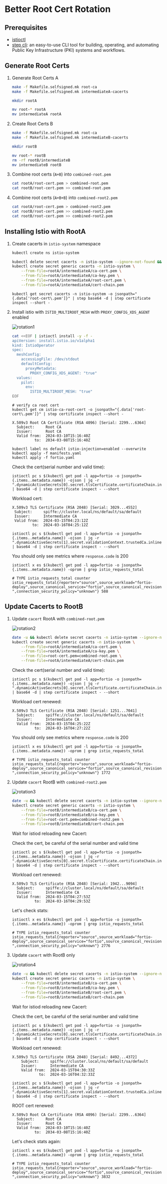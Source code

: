 # Better Root Cert Rotation

## Prerequisites

- [istioctl](https://istio.io/latest/docs/setup/install/istioctl/)
- [step cli](https://smallstep.com/docs/step-cli/#introduction-to-step): an easy-to-use CLI tool for building, operating, and automating Public Key Infrastructure (PKI) systems and workflows.

## Generate Root Certs

1. Generate Root Certs A

   ```bash
   make -f Makefile.selfsigned.mk root-ca
   make -f Makefile.selfsigned.mk intermediateA-cacerts

   mkdir rootA

   mv root-* rootA
   mv intermediateA rootA
   ```

2. Create Root Certs B

   ```bash
   make -f Makefile.selfsigned.mk root-ca
   make -f Makefile.selfsigned.mk intermediateB-cacerts

   mkdir rootB

   mv root-* rootB
   rm -rf rootB/intermediateB
   mv intermediateB rootB
   ```

3. Combine root certs (`A+B`) into `combined-root.pem`

   ```bash
   cat rootA/root-cert.pem > combined-root.pem
   cat rootB/root-cert.pem >> combined-root.pem
   ```

4. Combine root certs (`A+B+B`) into `combined-root2.pem`

   ```bash
   cat rootA/root-cert.pem > combined-root2.pem
   cat rootB/root-cert.pem >> combined-root2.pem
   cat rootB/root-cert.pem >> combined-root2.pem
   ```

## Installing Istio with RootA

1. Create cacerts in `istio-system` namespace

   ```bash
   kubectl create ns istio-system
   ```

   ```bash
   kubectl delete secret cacerts -n istio-system --ignore-not-found && \
   kubectl create secret generic cacerts -n istio-system \
       --from-file=rootA/intermediateA/ca-cert.pem \
       --from-file=rootA/intermediateA/ca-key.pem \
       --from-file=rootA/intermediateA/root-cert.pem \
       --from-file=rootA/intermediateA/cert-chain.pem
   ```

   ```shell
   kubectl get secret cacerts -n istio-system -o jsonpath="{.data['root-cert\.pem']}" | step base64 -d | step certificate inspect --short -
   ```

2. Install istio with `ISTIO_MULTIROOT_MESH` with `PROXY_CONFIG_XDS_AGENT` enabled

   ![rotation1](./drawing/rotation-1.png)

   ```bash
   cat <<EOF | istioctl install -y -f -
   apiVersion: install.istio.io/v1alpha1
   kind: IstioOperator
   spec:
     meshConfig:
       accessLogFile: /dev/stdout
       defaultConfig:
         proxyMetadata:
           PROXY_CONFIG_XDS_AGENT: "true"
     values:
       pilot:
         env:
           ISTIO_MULTIROOT_MESH: "true"
   EOF
   ```

   ```
   # verify ca root cert
   kubectl get cm istio-ca-root-cert -o jsonpath="{.data['root-cert\.pem']}" | step certificate inspect --short -
   ```

   ```console
   X.509v3 Root CA Certificate (RSA 4096) [Serial: 2299...6364]
     Subject:     Root CA
     Issuer:      Root CA
     Valid from:  2024-03-10T15:16:40Z
             to:  2034-03-08T15:16:40Z
   ```

   ```shell
   kubectl label ns default istio-injection=enabled --overwrite
   kubectl apply -f manifests.yaml
   kubectl apply -f fortio.yaml
   ```

   Check the cert(serial number and valid time):

   ```shell
   istioctl pc s $(kubectl get pod -l app=fortio -o jsonpath={.items..metadata.name}) -ojson | jq -r ".dynamicActiveSecrets[0].secret.tlsCertificate.certificateChain.inlineBytes" | base64 -d | step certificate inspect - --short
   ```

   Workload cert:

   ```
   X.509v3 TLS Certificate (RSA 2048) [Serial: 3029...4552]
    Subject:     spiffe://cluster.local/ns/default/sa/default
    Issuer:      Intermediate CA
    Valid from:  2024-03-15T04:23:12Z
            to:  2024-03-16T04:25:12Z
   ```

   ```shell
   istioctl pc s $(kubectl get pod -l app=fortio -o jsonpath={.items..metadata.name}) -ojson | jq -r ".dynamicActiveSecrets[1].secret.validationContext.trustedCa.inlineBytes" | base64 -d | step certificate inspect - --short
   ```

   You should only see metrics where `response.code` is 200

   ```shell
   istioctl x es $(kubectl get pod -l app=fortio -o jsonpath={.items..metadata.name}) -oprom | grep istio_requests_total
   ```

   ```console
   # TYPE istio_requests_total counter
   istio_requests_total{reporter="source",source_workload="fortio-deploy",source_canonical_service="fortio",source_canonical_revision="latest",source_workload_namespace="default",source_principal="spiffe://cluster.local/ns/default/sa/default",source_app="fortio",source_version="",source_cluster="Kubernetes",destination_workload="httpbin",destination_workload_namespace="default",destination_principal="spiffe://cluster.local/ns/default/sa/httpbin",destination_app="httpbin",destination_version="v1",destination_service="httpbin.default.svc.cluster.local",destination_canonical_service="httpbin",destination_canonical_revision="v1",destination_service_name="httpbin",destination_service_namespace="default",destination_cluster="Kubernetes",request_protocol="http",response_code="200",grpc_response_status="",response_flags="-",connection_security_policy="unknown"} 588
   ```

## Update Cacerts to RootB

1. Update `cacert` RootA with `combined-root.pem`

   ![rotation2](./drawing/rotation-2.png)

   ```bash
   date -u && kubectl delete secret cacerts -n istio-system --ignore-not-found && \
   kubectl create secret generic cacerts -n istio-system \
       --from-file=rootA/intermediateA/ca-cert.pem \
       --from-file=rootA/intermediateA/ca-key.pem \
       --from-file=root-cert.pem=combined-root.pem \
       --from-file=rootA/intermediateA/cert-chain.pem
   ```


   Check the cert(serial number and valid time):

   ```shell
   istioctl pc s $(kubectl get pod -l app=fortio -o jsonpath={.items..metadata.name}) -ojson | jq -r ".dynamicActiveSecrets[0].secret.tlsCertificate.certificateChain.inlineBytes" | base64 -d | step certificate inspect - --short
   ```

   Workload cert renewed:

   ```console
   X.509v3 TLS Certificate (RSA 2048) [Serial: 1251...7041]
     Subject:     spiffe://cluster.local/ns/default/sa/default
     Issuer:      Intermediate CA
     Valid from:  2024-03-15T04:25:22Z
             to:  2024-03-16T04:27:22Z
   ```

   You should only see metrics where `response.code` is 200

   ```shell
   istioctl x es $(kubectl get pod -l app=fortio -o jsonpath={.items..metadata.name}) -oprom | grep istio_requests_total
   ```

   ```console
   # TYPE istio_requests_total counter
   istio_requests_total{reporter="source",source_workload="fortio-deploy",source_canonical_service="fortio",source_canonical_revision="latest",source_workload_namespace="default",source_principal="spiffe://cluster.local/ns/default/sa/default",source_app="fortio",source_version="",source_cluster="Kubernetes",destination_workload="httpbin",destination_workload_namespace="default",destination_principal="spiffe://cluster.local/ns/default/sa/httpbin",destination_app="httpbin",destination_version="v1",destination_service="httpbin.default.svc.cluster.local",destination_canonical_service="httpbin",destination_canonical_revision="v1",destination_service_name="httpbin",destination_service_namespace="default",destination_cluster="Kubernetes",request_protocol="http",response_code="200",grpc_response_status="",response_flags="-",connection_security_policy="unknown"} 1772
   ```

2. Update `cacert` RootB with `combined-root2.pem`

   ![rotation3](./drawing/rotation-3.png)

   ```bash
   date -u && kubectl delete secret cacerts -n istio-system --ignore-not-found && \
   kubectl create secret generic cacerts -n istio-system \
       --from-file=rootB/intermediateB/ca-cert.pem \
       --from-file=rootB/intermediateB/ca-key.pem \
       --from-file=root-cert.pem=combined-root2.pem \
       --from-file=rootB/intermediateB/cert-chain.pem
   ```

   Wait for istiod reloading new Cacert:

   Check the cert, be careful of the serial number and valid time

   ```shell
   istioctl pc s $(kubectl get pod -l app=fortio -o jsonpath={.items..metadata.name}) -ojson | jq -r ".dynamicActiveSecrets[0].secret.tlsCertificate.certificateChain.inlineBytes" | base64 -d | step certificate inspect - --short
   ```

   Workload cert renewed:

   ```console
   X.509v3 TLS Certificate (RSA 2048) [Serial: 1942...9094]
     Subject:     spiffe://cluster.local/ns/default/sa/default
     Issuer:      Intermediate CA
     Valid from:  2024-03-15T04:27:53Z
             to:  2024-03-16T04:29:53Z
   ```

   Let's check stats:

   ```shell
   istioctl x es $(kubectl get pod -l app=fortio -o jsonpath={.items..metadata.name}) -oprom | grep istio_requests_total
   ```

   ```console
   # TYPE istio_requests_total counter
   istio_requests_total{reporter="source",source_workload="fortio-deploy",source_canonical_service="fortio",source_canonical_revision="latest",source_workload_namespace="default",source_principal="spiffe://cluster.local/ns/default/sa/default",source_app="fortio",source_version="",source_cluster="Kubernetes",destination_workload="httpbin",destination_workload_namespace="default",destination_principal="spiffe://cluster.local/ns/default/sa/httpbin",destination_app="httpbin",destination_version="v1",destination_service="httpbin.default.svc.cluster.local",destination_canonical_service="httpbin",destination_canonical_revision="v1",destination_service_name="httpbin",destination_service_namespace="default",destination_cluster="Kubernetes",request_protocol="http",response_code="200",grpc_response_status="",response_flags="-",connection_security_policy="unknown"} 2776
   ```

3. Update `cacert` with RootB only

   ![rotation4](./drawing/rotation-4.png)

   ```bash
   date -u && kubectl delete secret cacerts -n istio-system --ignore-not-found && \
   kubectl create secret generic cacerts -n istio-system \
       --from-file=rootB/intermediateB/ca-cert.pem \
       --from-file=rootB/intermediateB/ca-key.pem \
       --from-file=rootB/intermediateB/root-cert.pem \
       --from-file=rootB/intermediateB/cert-chain.pem
   ```

   Wait for istiod reloading new Cacert:

   Check the cert, be careful of the serial number and valid time

   ```shell
   istioctl pc s $(kubectl get pod -l app=fortio -o jsonpath={.items..metadata.name}) -ojson | jq -r ".dynamicActiveSecrets[0].secret.tlsCertificate.certificateChain.inlineBytes" | base64 -d | step certificate inspect - --short
   ```

   Workload cert renewed:

   ```console
   X.509v3 TLS Certificate (RSA 2048) [Serial: 8492...4372]
       Subject:     spiffe://cluster.local/ns/default/sa/default
       Issuer:      Intermediate CA
       Valid from:  2024-03-15T04:30:33Z
               to:  2024-03-16T04:32:33Z
   ```

   ```shell
   istioctl pc s $(kubectl get pod -l app=fortio -o jsonpath={.items..metadata.name}) -ojson | jq -r ".dynamicActiveSecrets[1].secret.validationContext.trustedCa.inlineBytes" | base64 -d | step certificate inspect - --short
   ```

   ROOT cert renewed:

   ```console
   X.509v3 Root CA Certificate (RSA 4096) [Serial: 2299...6364]
     Subject:     Root CA
     Issuer:      Root CA
     Valid from:  2024-03-10T15:16:40Z
             to:  2034-03-08T15:16:40Z
   ```

   Let's check stats again:

   ```shell
   istioctl x es $(kubectl get pod -l app=fortio -o jsonpath={.items..metadata.name}) -oprom | grep istio_requests_total
   ```

   ```console
   # TYPE istio_requests_total counter
   istio_requests_total{reporter="source",source_workload="fortio-deploy",source_canonical_service="fortio",source_canonical_revision="latest",source_workload_namespace="default",source_principal="spiffe://cluster.local/ns/default/sa/default",source_app="fortio",source_version="",source_cluster="Kubernetes",destination_workload="httpbin",destination_workload_namespace="default",destination_principal="spiffe://cluster.local/ns/default/sa/httpbin",destination_app="httpbin",destination_version="v1",destination_service="httpbin.default.svc.cluster.local",destination_canonical_service="httpbin",destination_canonical_revision="v1",destination_service_name="httpbin",destination_service_namespace="default",destination_cluster="Kubernetes",request_protocol="http",response_code="200",grpc_response_status="",response_flags="-",connection_security_policy="unknown"} 3832
   ```
